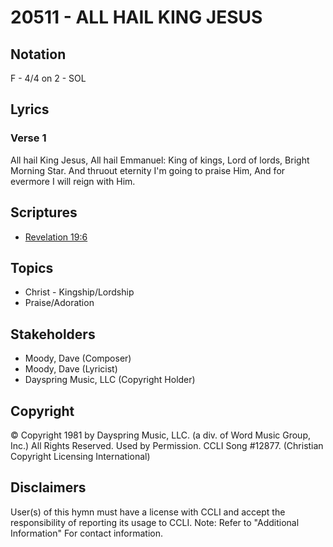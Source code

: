 # 20511 - ALL HAIL KING JESUS

## Notation

F - 4/4 on 2 - SOL

## Lyrics

### Verse 1

All hail King Jesus, All hail Emmanuel: King of kings, Lord of lords, Bright Morning Star. And thruout eternity I'm going to praise Him, And for evermore I will reign with Him.


## Scriptures

- [Revelation 19:6](https://www.biblegateway.com/passage/?search=Revelation%2019%3A6)

## Topics

- Christ - Kingship/Lordship
- Praise/Adoration

## Stakeholders

- Moody, Dave (Composer)
- Moody, Dave (Lyricist)
- Dayspring Music, LLC (Copyright Holder)

## Copyright

© Copyright 1981 by Dayspring Music, LLC. (a div. of Word Music Group, Inc.) All Rights Reserved. Used by Permission. CCLI Song #12877.
(Christian Copyright Licensing International)

## Disclaimers

User(s) of this hymn must have a license with CCLI and accept the responsibility of reporting its usage to CCLI.
Note: Refer to "Additional Information" For contact information.

